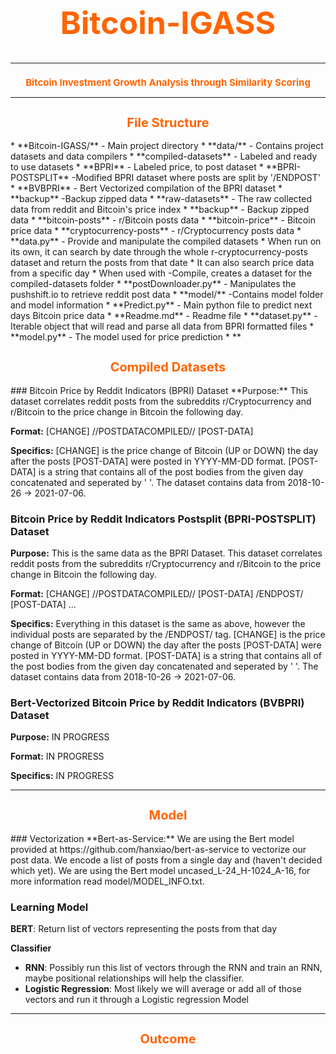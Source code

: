 <div style="text-align: center; color: rgb(255, 100, 1); background-image: url('style/btcimage.jpg'); ">
  <h1 style="font-size: 50px;">Bitcoin-IGASS</h1>
</div>

* **
<h2 style="text-align: center; color: rgb(255, 100, 1); font-size: 15px; "> Bitcoin Investment Growth Analysis through Similarity Scoring </h2>

* **
<h2 style="text-align: center; color: rgb(255, 100, 1); font-size: 20px; ">File Structure</h2>
* **Bitcoin-IGASS/** - Main project directory
  * **data/** - Contains project datasets and data compilers
    * **compiled-datasets** - Labeled and ready to use datasets 
      * **BPRI** - Labeled price, to post dataset 
      * **BPRI-POSTSPLIT** -Modified BPRI dataset where posts are split by '/ENDPOST'
      * **BVBPRI** - Bert Vectorized compilation of the BPRI dataset
      * **backup** -Backup zipped data
    * **raw-datasets** - The raw collected data from reddit and Bitcoin's price index
      * **backup** - Backup zipped data
      * **bitcoin-posts** - r/Bitcoin posts data
      * **bitcoin-price** - Bitcoin price data
      * **cryptocurrency-posts** - r/Cryptocurrency posts data
    * **data.py** - Provide and manipulate the compiled datasets
      * When run on its own, it can search by date through the whole r-cryptocurrency-posts dataset and return the posts from that date
      * It can also search price data from a specific day
      * When used with -Compile, creates a dataset for the compiled-datasets folder
    * **postDownloader.py** - Manipulates the pushshift.io to retrieve reddit post data
  * **model/** -Contains model folder and model information
  * **Predict.py** - Main python file to predict next days Bitcoin price data
  * **Readme.md** - Readme file
  * **dataset.py** - Iterable object that will read and parse all data from BPRI formatted files
  * **model.py** - The model used for price prediction
* **
<h2 style="text-align: center; color: rgb(255, 100, 1); font-size: 20px; ">Compiled Datasets</h2>
### Bitcoin Price by Reddit Indicators (BPRI) Dataset
**Purpose:**
This dataset correlates reddit posts from the subreddits r/Cryptocurrency and r/Bitcoin to the price change in Bitcoin the following day.

**Format:** [CHANGE] //POSTDATACOMPILED// [POST-DATA]

**Specifics:** [CHANGE] is the price change of Bitcoin (UP or DOWN) the day after the posts [POST-DATA] were posted in YYYY-MM-DD format. [POST-DATA] is a string that contains all of the post bodies from the given day concatenated and seperated by ' '. The dataset contains data from 2018-10-26 -> 2021-07-06.

### Bitcoin Price by Reddit Indicators Postsplit (BPRI-POSTSPLIT) Dataset
**Purpose:** This is the same data as the BPRI Dataset. This dataset correlates reddit posts from the subreddits r/Cryptocurrency and r/Bitcoin to the price change in Bitcoin the following day.

**Format:** [CHANGE] //POSTDATACOMPILED// [POST-DATA] /ENDPOST/ [POST-DATA] ...

**Specifics:** Everything in this dataset is the same as above, however the individual posts are separated by the /ENDPOST/ tag. [CHANGE] is the price change of Bitcoin (UP or DOWN) the day after the posts [POST-DATA] were posted in YYYY-MM-DD format. [POST-DATA] is a string that contains all of the post bodies from the given day concatenated and seperated by ' '. The dataset contains data from 2018-10-26 -> 2021-07-06.

### Bert-Vectorized Bitcoin Price by Reddit Indicators (BVBPRI) Dataset
**Purpose:** IN PROGRESS

**Format:** IN PROGRESS

**Specifics:** IN PROGRESS
* **
<h2 style="text-align: center; color: rgb(255, 100, 1); font-size: 20px; ">Model</h2>
### Vectorization
**Bert-as-Service:** We are using the Bert model provided at https://github.com/hanxiao/bert-as-service to vectorize our post data. We encode a list of posts from a single day and <average/add them> (haven't decided which yet). We are using the Bert model uncased_L-24_H-1024_A-16, for more information read model/MODEL_INFO.txt.

### Learning Model
**BERT**: Return list of vectors representing the posts from that day

**Classifier**
* **RNN**: Possibly run this list of vectors through the RNN and train an RNN, maybe positional relationships will help the classifier.
* **Logistic Regression**: Most likely we will average or add all of those vectors and run it through a Logistic regression Model
* **

<h2 style="text-align: center; color: rgb(255, 100, 1); font-size: 20px; ">Outcome</h2>

